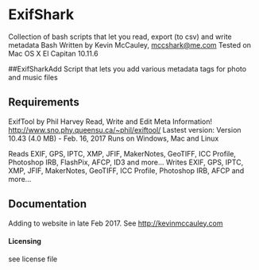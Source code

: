 # ExifShark
Collection of bash scripts that let you read, export (to csv) and write metadata
Bash Written by Kevin McCauley, mccshark@me.com
Tested on Mac OS X El Capitan 10.11.6

##ExifSharkAdd
Script that lets you add various metadata tags for photo and music files

## Requirements
ExifTool by Phil Harvey
Read, Write and Edit Meta Information!
http://www.sno.phy.queensu.ca/~phil/exiftool/
Lastest version: Version 10.43 (4.0 MB) - Feb. 16, 2017
Runs on Windows, Mac and Linux

Reads EXIF, GPS, IPTC, XMP, JFIF, MakerNotes, GeoTIFF, ICC Profile, Photoshop IRB, FlashPix, AFCP, ID3 and more...
Writes EXIF, GPS, IPTC, XMP, JFIF, MakerNotes, GeoTIFF, ICC Profile, Photoshop IRB, AFCP and more...

## Documentation
Adding to website in late Feb 2017.
See http://kevinmccauley.com

#### Licensing
see license file
